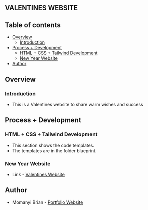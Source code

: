 ## VALENTINES WEBSITE

## Table of contents

- [Overview](#overview)
    - [Introduction](#introduction)
- [Process + Development](#process-+-development)
    - [HTML + CSS + Tailwind Development](#html-+-css+-tailwind-development)
    - [New Year Website](#new-year-website)
- [Author](#author)

## Overview

### Introduction
- This is a Valentines website to share warm wishes and success

## Process + Development

### HTML + CSS + Tailwind Development
- This section shows the code templates.
- The templates are in the folder blueprint.

### New Year Website
- Link - [Valentines Website]()

## Author

- Momanyi Brian - [Portfolio Website](https://momanyi-brian-portfolio.vercel.app)